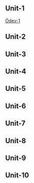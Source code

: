 ## Unit-1


[Ödev-1](Unit1-Practice1.pdf)


## Unit-2

## Unit-3

## Unit-4

## Unit-5

## Unit-6

## Unit-7

## Unit-8

## Unit-9

## Unit-10
